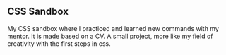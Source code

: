 ## CSS Sandbox

My CSS sandbox where I practiced and learned new commands with my mentor. It is made based on a CV. A small project, more like my field of creativity with the first steps in css.
